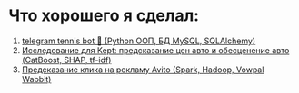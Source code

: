 # Что хорошего я сделал:
1. [telegram tennis bot 🎾 (Python ООП, БД MySQL, SQLAlchemy)](https://github.com/Blausher/show/tree/main/tg_tennis_project)
2. [Исследование для Kept: предсказание цен авто и обесценение авто (CatBoost, SHAP, tf-idf)](https://github.com/Blausher/show/tree/main/kept_task)
3. [Предсказание клика на рекламу Avito (Spark, Hadoop, Vowpal Wabbit)](https://github.com/Blausher/show/tree/main/avito_click_prediction)
